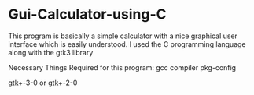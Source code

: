 # Gui-Calculator-using-C
This program is basically a simple calculator with a nice graphical user interface which is easily understood. I used the C programming language along with the gtk3 library 



Necessary Things Required for this program:
gcc compiler
pkg-config 

gtk+-3-0 or gtk+-2-0
